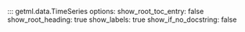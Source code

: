 ::: getml.data.TimeSeries
    options:
      show_root_toc_entry: false
      show_root_heading: true
      show_labels: true
      show_if_no_docstring: false
